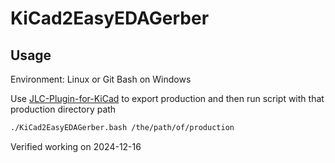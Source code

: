 # KiCad2EasyEDAGerber 

## Usage

Environment: Linux or Git Bash on Windows

Use [JLC-Plugin-for-KiCad](https://github.com/bennymeg/JLC-Plugin-for-KiCad) to export production and then run script with that production directory path

```bash
./KiCad2EasyEDAGerber.bash /the/path/of/production
```

Verified working on 2024-12-16